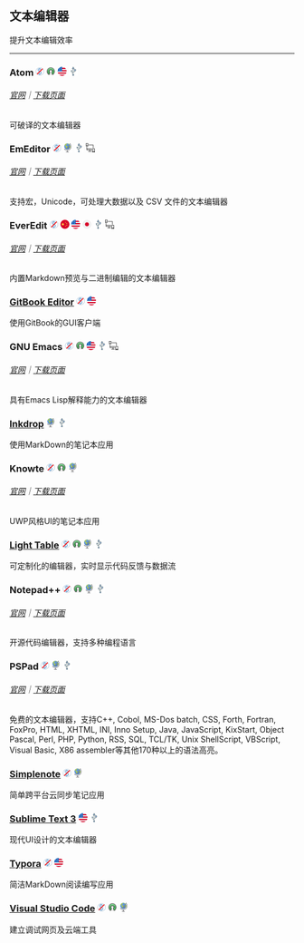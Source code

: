 ## 文本编辑器

提升文本编辑效率

---

### Atom ![](/assets/图片2.png) ![](/assets/open-source-icon.png) ![](/assets/united-states.png) ![](/assets/usb.png)

###### [官网](https://atom.io/)｜[下载页面](https://github.com/atom/atom/releases)

可破译的文本编辑器

### EmEditor ![](/assets/图片2.png) ![](/assets/earth-globe.png) ![](/assets/usb.png) ![](/assets/multi_platform.png)

###### [官网](https://www.emeditor.com)｜[下载页面](https://www.emeditor.com/download/)

支持宏，Unicode，可处理大数据以及 CSV 文件的文本编辑器

### EverEdit ![](/assets/图片2.png) ![](/assets/china.png) ![](/assets/united-states.png) ![](/assets/japan.png) ![](/assets/usb.png) ![](/assets/multi_platform.png)

###### [官网](http://www.everedit.net/)｜[下载页面](http://www.everedit.net/download)

内置Markdown预览与二进制编辑的文本编辑器

### [GitBook Editor](https://www.gitbook.com/editor) ![](/assets/图片2.png) ![](/assets/united-states.png)

使用GitBook的GUI客户端

### GNU Emacs ![](/assets/图片2.png) ![](/assets/open-source-icon.png) ![](/assets/united-states.png) ![](/assets/usb.png) ![](/assets/multi_platform.png)

###### [官网](https://www.gnu.org/software/emacs/)｜[下载页面](https://www.gnu.org/software/emacs/download.html)

具有Emacs Lisp解释能力的文本编辑器

### [Inkdrop](https://www.inkdrop.info/) ![](/assets/earth-globe.png) ![](/assets/usb.png)

使用MarkDown的笔记本应用

### Knowte ![](/assets/图片2.png) ![](/assets/open-source-icon.png) ![](/assets/earth-globe.png)

###### [官网](http://www.digimezzo.com/software/knowte-2/)｜[下载页面](http://www.digimezzo.com/content/software/knowte/)

UWP风格UI的笔记本应用

### [Light Table](http://lighttable.com/) ![](/assets/图片2.png) ![](/assets/open-source-icon.png) ![](/assets/earth-globe.png) ![](/assets/usb.png)

可定制化的编辑器，实时显示代码反馈与数据流

### Notepad++ ![](/assets/图片2.png) ![](/assets/open-source-icon.png) ![](/assets/earth-globe.png) ![](/assets/usb.png)

###### [官网](https://notepad-plus-plus.org/)｜[下载页面](https://notepad-plus-plus.org/download/v7.3.3.html)

开源代码编辑器，支持多种编程语言

### PSPad ![](/assets/图片2.png) ![](/assets/earth-globe.png) ![](/assets/usb.png)

###### [官网](http://www.pspad.com/)｜[下载页面](http://www.pspad.com/en/download.php)

免费的文本编辑器，支持C++, Cobol, MS-Dos batch, CSS, Forth, Fortran, FoxPro, HTML, XHTML, INI, Inno Setup, Java, JavaScript, KixStart, Object Pascal, Perl, PHP, Python, RSS, SQL, TCL/TK, Unix ShellScript, VBScript, Visual Basic, X86 assembler等其他170种以上的语法高亮。

### [Simplenote](https://simplenote.com/) ![](/assets/图片2.png) ![](/assets/earth-globe.png)

简单跨平台云同步笔记应用

### [Sublime Text 3](http://www.sublimetext.com/3) ![](/assets/united-states.png) ![](/assets/usb.png)

现代UI设计的文本编辑器

### [Typora](https://typora.io/) ![](/assets/图片2.png) ![](/assets/united-states.png)

简洁MarkDown阅读编写应用

### [Visual Studio Code](https://code.visualstudio.com/) ![](/assets/图片2.png) ![](/assets/open-source-icon.png) ![](/assets/earth-globe.png)

建立调试网页及云端工具

